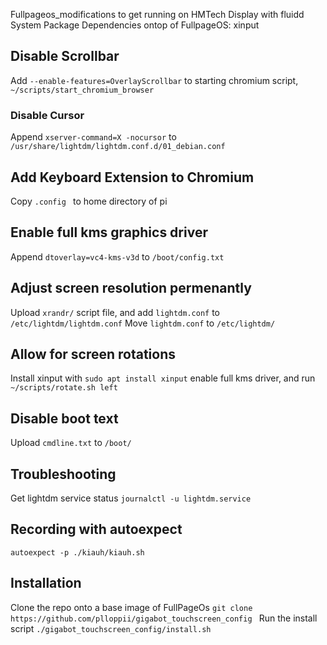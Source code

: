 Fullpageos_modifications to get running on HMTech Display with fluidd
System Package Dependencies ontop of FullpageOS:
xinput

## Disable Scrollbar
Add ``` --enable-features=OverlayScrollbar ``` to starting chromium script, ```~/scripts/start_chromium_browser```

### Disable Cursor
Append ```xserver-command=X -nocursor``` to ```/usr/share/lightdm/lightdm.conf.d/01_debian.conf```

## Add Keyboard Extension to Chromium
Copy ```.config ``` to home directory of pi

## Enable full kms graphics driver
Append ```dtoverlay=vc4-kms-v3d``` to ```/boot/config.txt```

## Adjust screen resolution permenantly
Upload ```xrandr/``` script file, and add ```lightdm.conf``` to ```/etc/lightdm/lightdm.conf```
Move ```lightdm.conf``` to ```/etc/lightdm/```

## Allow for screen rotations
Install xinput with ```sudo apt install xinput```
enable full kms driver, and run ```~/scripts/rotate.sh left```

## Disable boot text 
Upload ```cmdline.txt``` to ```/boot/```

## Troubleshooting
Get lightdm service status ```journalctl -u lightdm.service```

## Recording with autoexpect
```autoexpect -p ./kiauh/kiauh.sh```

## Installation
Clone the repo onto a base image of FullPageOs
```git clone https://github.com/plloppii/gigabot_touchscreen_config ```
Run the install script
```./gigabot_touchscreen_config/install.sh```
